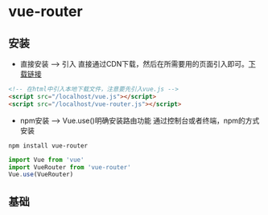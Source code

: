 # vue-router

## 安装

+ 直接安装 --> 引入
直接通过CDN下载，然后在所需要用的页面引入即可。[下载链接](https://unpkg.com/vue-router/dist/vue-router.js)

```html
<!-- 在html中引入本地下载文件，注意要先引入vue.js -->
<script src="/localhost/vue.js"></script>
<script src="/localhost/vue-router.js"></script>
```

+ npm安装 --> Vue.use()明确安装路由功能
通过控制台或者终端，npm的方式安装

```shell
npm install vue-router
```

```javascript
import Vue from 'vue'
import VueRouter from 'vue-router'
Vue.use(VueRouter)
```

## 基础
